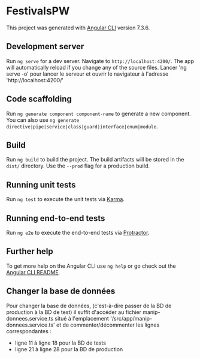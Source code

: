 # FestivalsPW

This project was generated with [Angular CLI](https://github.com/angular/angular-cli) version 7.3.6.

## Development server

Run `ng serve` for a dev server. Navigate to `http://localhost:4200/`. The app will automatically reload if you change any of the source files.
Lancer 'ng serve -o' pour lancer le serveur et ouvrir le navigateur à l'adresse 'http://localhost:4200/'

## Code scaffolding

Run `ng generate component component-name` to generate a new component. You can also use `ng generate directive|pipe|service|class|guard|interface|enum|module`.

## Build

Run `ng build` to build the project. The build artifacts will be stored in the `dist/` directory. Use the `--prod` flag for a production build.

## Running unit tests

Run `ng test` to execute the unit tests via [Karma](https://karma-runner.github.io).

## Running end-to-end tests

Run `ng e2e` to execute the end-to-end tests via [Protractor](http://www.protractortest.org/).

## Further help

To get more help on the Angular CLI use `ng help` or go check out the [Angular CLI README](https://github.com/angular/angular-cli/blob/master/README.md).

## Changer la base de données
Pour changer la base de données, (c'est-à-dire passer de la BD de production à la BD de test) il suffit d'accéder au fichier manip-donnees.service.ts situé à l'emplacement '/src/app/manip-donnees.service.ts' et de commenter/décommenter les lignes correspondantes :
- ligne 11 à ligne 18 pour la BD de tests
- ligne 21 à ligne 28 pour la BD de production
